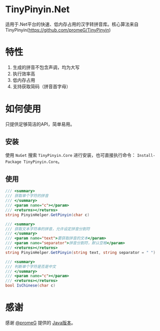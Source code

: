 # TinyPinyin.Net
适用于.Net平台的快速、低内存占用的汉字转拼音库。核心算法来自TinyPinyin(https://github.com/promeG/TinyPinyin)

# 特性

1. 生成的拼音不包含声调，均为大写
2. 执行效率高
3. 低内存占用
4. 支持获取简码（拼音首字母）

# 如何使用

只提供足够简洁的API，简单易用。

## 安装

使用 `NuGet` 搜索 `TinyPinyin.Core` 进行安装，也可直接执行命令： `Install-Package TinyPinyin.Core`。

## 使用

```csharp
/// <summary>
/// 获取单个字符的拼音
/// </summary>
/// <param name="c"></param>
/// <returns></returns>
string PinyinHelper.GetPinyin(char c)

/// <summary>
/// 获取文本字符串的拼音，允许设定拼音分割符
/// </summary>
/// <param name="text">要获取拼音的文本</param>
/// <param name="separator">拼音分割符，默认空格</param>
/// <returns></returns>
string PinyinHelper.GetPinyin(string text, string separator = " ")

/// <summary>
/// 判断单个字符是否是中文
/// </summary>
/// <param name="c"></param>
/// <returns></returns>
bool IsChinese(char c)
```

# 感谢

感谢 [@promeG](https://github.com/promeG) 提供的 [Java版本](https://github.com/promeG/TinyPinyin)。